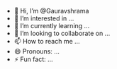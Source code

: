 - 👋 Hi, I’m @Gauravshrama
- 👀 I’m interested in ...
- 🌱 I’m currently learning ...
- 💞️ I’m looking to collaborate on ...
- 📫 How to reach me ...
- 😄 Pronouns: ...
- ⚡ Fun fact: ...

<!---
Gauravshrama/Gauravshrama is a ✨ special ✨ repository because its `README.md` (this file) appears on your GitHub profile.
You can click the Preview link to take a look at your changes.
--->
